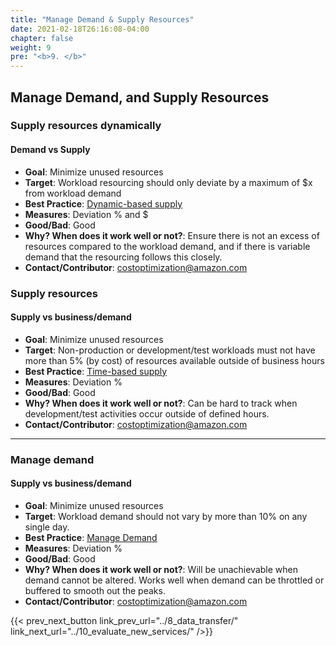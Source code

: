 ```yaml
---
title: "Manage Demand & Supply Resources"
date: 2021-02-18T26:16:08-04:00
chapter: false
weight: 9
pre: "<b>9. </b>"
---
```



## Manage Demand, and Supply Resources

### Supply resources dynamically
#### Demand vs Supply
 - **Goal**: Minimize unused resources
 - **Target**: Workload resourcing should only deviate by a maximum of $x from workload demand
 - **Best Practice**: [Dynamic-based supply](https://docs.aws.amazon.com/wellarchitected/latest/cost-optimization-pillar/dynamic-supply.html)
  - **Measures**: Deviation % and $
 - **Good/Bad**: Good
 - **Why? When does it work well or not?**: Ensure there is not an excess of resources compared to the workload demand, and if there is variable demand that the resourcing follows this closely.
 - **Contact/Contributor**: costoptimization@amazon.com


### Supply resources
#### Supply vs business/demand
 - **Goal**: Minimize unused resources
 - **Target**: Non-production or development/test workloads must not have more than 5% (by cost) of resources available outside of business hours
 - **Best Practice**: [Time-based supply](https://docs.aws.amazon.com/wellarchitected/latest/cost-optimization-pillar/dynamic-supply.html)
  - **Measures**: Deviation %
 - **Good/Bad**: Good
 - **Why? When does it work well or not?**: Can be hard to track when development/test activities occur outside of defined hours.
 - **Contact/Contributor**: costoptimization@amazon.com



---


### Manage demand
#### Supply vs business/demand
 - **Goal**: Minimize unused resources
 - **Target**: Workload demand should not vary by more than 10% on any single day. 
 - **Best Practice**: [Manage Demand](https://docs.aws.amazon.com/wellarchitected/latest/cost-optimization-pillar/manage-demand.html)
  - **Measures**: Deviation %
 - **Good/Bad**: Good
 - **Why? When does it work well or not?**: Will be unachievable when demand cannot be altered. Works well when demand can be throttled or buffered to smooth out the peaks.
 - **Contact/Contributor**: costoptimization@amazon.com



{{< prev_next_button link_prev_url="../8_data_transfer/" link_next_url="../10_evaluate_new_services/" />}}

